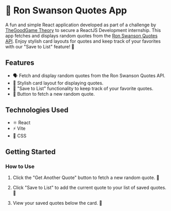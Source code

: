 # 🦁 Ron Swanson Quotes App

A fun and simple React application developed as part of a challenge by [TheGoodGame Theory](https://thegoodgametheory.com) to secure a ReactJS Development internship. This app fetches and displays random quotes from the [Ron Swanson Quotes API](https://ron-swanson-quotes.herokuapp.com/v2/quotes). Enjoy stylish card layouts for quotes and keep track of your favorites with our "Save to List" feature! 🌟

## Features

- 🗣️ Fetch and display random quotes from the Ron Swanson Quotes API.
- 🎨 Stylish card layout for displaying quotes.
- 💾 "Save to List" functionality to keep track of your favorite quotes.
- 🔄 Button to fetch a new random quote.

## Technologies Used

- ⚛️ React
- ⚡ Vite
- 🎨 CSS

## Getting Started

### How to Use

1. Click the "Get Another Quote" button to fetch a new random quote. 🔄

2. Click "Save to List" to add the current quote to your list of saved quotes. 💾

3. View your saved quotes below the card. 📜
